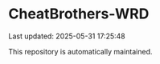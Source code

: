 # CheatBrothers-WRD

Last updated: 2025-05-31 17:25:48

This repository is automatically maintained.
